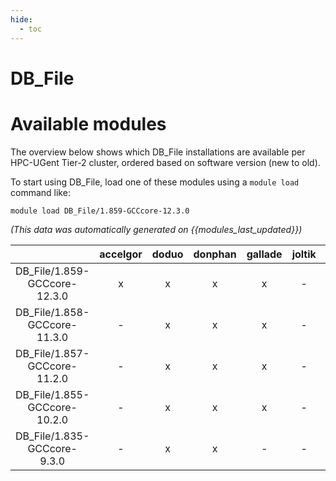 ```yaml
---
hide:
  - toc
---
```


DB_File
=======

# Available modules


The overview below shows which DB_File installations are available per HPC-UGent Tier-2 cluster, ordered based on software version (new to old).

To start using DB_File, load one of these modules using a `module load` command like:

```shell
module load DB_File/1.859-GCCcore-12.3.0
```

*(This data was automatically generated on {{modules_last_updated}})*  

| |accelgor|doduo|donphan|gallade|joltik|shinx|skitty|
| :---: | :---: | :---: | :---: | :---: | :---: | :---: | :---: |
|DB_File/1.859-GCCcore-12.3.0|x|x|x|x|-|x|x|
|DB_File/1.858-GCCcore-11.3.0|-|x|x|x|-|-|-|
|DB_File/1.857-GCCcore-11.2.0|-|x|x|x|-|-|-|
|DB_File/1.855-GCCcore-10.2.0|-|x|x|x|-|-|-|
|DB_File/1.835-GCCcore-9.3.0|-|x|x|-|-|-|-|
